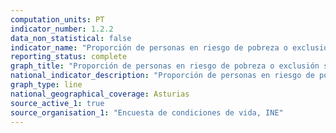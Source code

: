 ```yaml
---
computation_units: PT
indicator_number: 1.2.2
data_non_statistical: false
indicator_name: "Proporción de personas en riesgo de pobreza o exclusión social: indicador AROPE, considerando el umbral autonómico de pobreza"
reporting_status: complete
graph_title: "Proporción de personas en riesgo de pobreza o exclusión social: indicador AROPE, considerando el umbral autonómico de pobreza"
national_indicator_description: "Proporción de personas en riesgo de pobreza o exclusión social: indicador AROPE, considerando el umbral autonómico de pobreza"
graph_type: line
national_geographical_coverage: Asturias
source_active_1: true
source_organisation_1: "Encuesta de condiciones de vida, INE"
---
```


